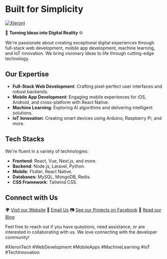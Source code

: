 # Built for Simplicity

[![Xleron)](https://github.com/xeleron-dev/.github/assets/106765093/2b7cf32c-a3a8-48b7-a505-482a16f637cc)](https://xeleron.dev)



🚀 **Turning Ideas into Digital Reality** 🌐

We're passionate about creating exceptional digital experiences through full-stack web development, mobile app development, machine learning, and IoT innovation. We bring visionary ideas to life through cutting-edge technology.

## Our Expertise

- **Full-Stack Web Development**: Crafting pixel-perfect user interfaces and robust backends.
- **Mobile App Development**: Engaging mobile experiences for iOS, Android, and cross-platform with React Native.
- **Machine Learning**: Exploring AI algorithms and delivering intelligent solutions.
- **IoT Innovation**: Creating smart devices using Arduino, Raspberry Pi, and more.

## Tech Stacks

We're fluent in a variety of technologies:

- **Frontend**: React, Vue, Next.js, and more.
- **Backend**: Node.js, Laravel, Python.
- **Mobile**: Flutter, React Native.
- **Databases**: MySQL, MongoDB, Redis.
- **CSS Framework**: Tailwind CSS.

## Connect with Us

🌍 [Visit our Website](https://xeleron.dev)
📧 [Email Us](mailto:info@xeleron.dev)
📷 [See our Projects on Facebook](https://www.facebook.com/xleronlabs/)
📰 [Read our Blog](https://xeleron.dev/blog)

Feel free to reach out if you have questions, need assistance, or are interested in collaborating with us. We love connecting with the developer community!

#XleronTech #WebDevelopment #MobileApps #MachineLearning #IoT #TechInnovation
